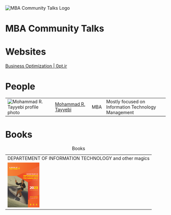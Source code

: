 <img src="https://github.com/MasterOfBusinessAdministration/tiny-php-pain-reliever/raw/master/static/img/logo.svg" alt="MBA Community Talks Logo" style="width:200px;"/>

MBA Community Talks
===

# Websites
[Business Optimization | 0pt.ir](https://0pt.ir)

# People
<table>
	<tbody>
		<tr>
			<td><img alt="Mohammad R. Tayyebi profile photo" src="https://avatars.githubusercontent.com/u/14053493?v=4" style="height:100px; width:100px" /></td>
			<td><a href="https://tyyi.net">Mohammad R. Tayyebi</a></td>
			<td>MBA</td>
			<td>Mostly focused on Information Technology Management</td>
		</tr>
	</tbody>
</table>

# Books
<table summary="Book shelf of MBA Talks">
	<caption>Books</caption>
	<tbody>
		<tr>
			<td>DEPARTEMENT OF INFORMATION TECHNOLOGY and other magics
			</td>
		</tr>
		<tr>
			<td><img alt="Book Cover" src="https://github.com/tayyebi/devops-book/raw/main/cover.png" style="height:141px; width:100px" /></td>
		</tr>
	</tbody>
</table>
